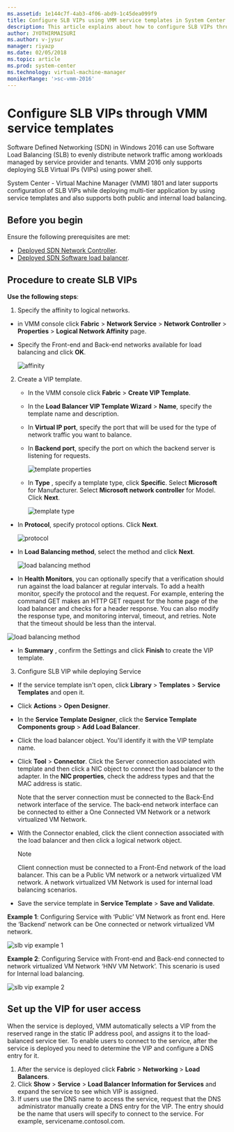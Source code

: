 ```yaml
---
ms.assetid: 1e144c7f-4ab3-4f06-abd9-1c45dea099f9
title: Configure SLB VIPs using VMM service templates in System Center - Virtual Machine Manager
description: This article explains about how to configure SLB VIPs through VMM service templates using VMM.
author: JYOTHIRMAISURI
ms.author: v-jysur
manager: riyazp
ms.date: 02/05/2018
ms.topic: article
ms.prod: system-center
ms.technology: virtual-machine-manager
monikerRange: '>sc-vmm-2016'
---
```

#	Configure SLB VIPs through VMM service templates

Software Defined Networking (SDN) in Windows 2016 can use Software Load Balancing (SLB) to evenly distribute network traffic among workloads managed by service provider and tenants. VMM 2016 only supports deploying SLB Virtual IPs (VIPs) using power shell.

System Center - Virtual Machine Manager (VMM) 1801 and later supports configuration of SLB VIPs while deploying multi-tier application by using service templates and also supports both public and internal load balancing.


## Before you begin

Ensure the following prerequisites are met:

-  [Deployed SDN Network Controller](sdn-controller.md).
-  [Deployed SDN Software load balancer](sdn-slb.md).


## Procedure to create SLB VIPs

**Use the following steps**:

1. Specify the affinity to logical networks.
  - in VMM console click **Fabric** > **Network Service** > **Network Controller** > **Properties** > **Logical Network Affinity** page.
  - Specify the Front-end and Back-end networks available for load balancing and click **OK**.

    ![affinity](media/slb-vip/affinity.png)


2. Create a VIP template.
   - In the VMM console click **Fabric** > **Create VIP Template**.
   -  In the **Load Balancer VIP Template Wizard** > **Name**, specify the template name and description.  
    - In **Virtual IP port**, specify the port that will be used for the type of network traffic you want to balance.
    - In **Backend port**, specify the port on which the backend server is listening for requests.

        ![template properties](media/slb-vip/slb-properites.png)

   - In **Type** , specify a template type, click **Specific**. Select **Microsoft** for Manufacturer. Select **Microsoft network controller** for Model. Click **Next**.

        ![template type](media/slb-vip/template-type.png)

 - In **Protocol**, specify protocol options. Click **Next**.

    ![protocol](media/slb-vip/protocol-options.png)

  - In **Load Balancing method**, select the method  and click **Next**.

    ![load balancing method](media/slb-vip/load-balancing.png)

   - In **Health Monitors**, you can optionally specify that a verification should run against the load balancer at regular intervals. To add a health monitor, specify the protocol and the request. For example, entering the command GET makes an HTTP GET request for the home page of the load balancer and checks for a header response. You can also modify the response type, and monitoring interval, timeout, and retries. Note that the timeout should be less than the interval.

  ![load balancing method](media/slb-vip/health-monitor.png)

  - In **Summary** , confirm the Settings and click **Finish** to create the VIP template.

3. Configure SLB VIP while deploying Service
  - If the service template isn't open, click **Library** > **Templates** > **Service Templates** and open it.
  - Click **Actions** > **Open Designer**.
  - In the **Service Template Designer**, click the **Service Template Components group** > **Add Load Balancer**.
  - Click the load balancer object. You'll identify it with the VIP template name.
  - Click **Tool** > **Connector**. Click the Server connection associated with template and then click a NIC object to connect the load balancer to the adapter. In the **NIC properties**, check the address types and that the MAC address is static.

    Note that the server connection must be connected to the Back-End network interface of the service. The back-end network interface can be connected to either a One Connected VM Network or a network virtualized VM Network.

 - With the Connector enabled,  click the client connection associated with the load balancer and then click a logical network object.

    > [!NOTE]
    > Client connection must be connected to a Front-End network of the load balancer. This can be a Public VM network or a network virtualized VM network. A network virtualized VM Network is used for internal load balancing scenarios.

  - Save the service template in **Service Template** > **Save and Validate**.

**Example 1**: Configuring Service with ‘Public’ VM Network as front end. Here the ‘Backend’ network can be One connected or network virtualized VM network.

![slb vip example 1](media/slb-vip/example-1.png)


**Example 2**: Configuring Service with Front-end and Back-end connected to network virtualized VM Network ‘HNV VM Network’. This scenario is used for Internal load balancing.


![slb vip example 2](media/slb-vip/example-2.png)


## Set up the VIP for user access

When the service is deployed, VMM automatically selects a VIP from the reserved range in the static IP address pool, and assigns it to the load-balanced service tier. To enable users to connect to the service, after the service is deployed you need to determine the VIP and configure a DNS entry for it.

1.	After the service is deployed click **Fabric** > **Networking** > **Load Balancers**.
2.	Click **Show** > **Service** > **Load Balancer Information for Services** and expand the service to see which VIP is assigned.
3.	If users use the DNS name to access the service, request that the DNS administrator manually create a DNS entry for the VIP. The entry should be the name that users will specify to connect to the service.  For example, servicename.contosol.com.
